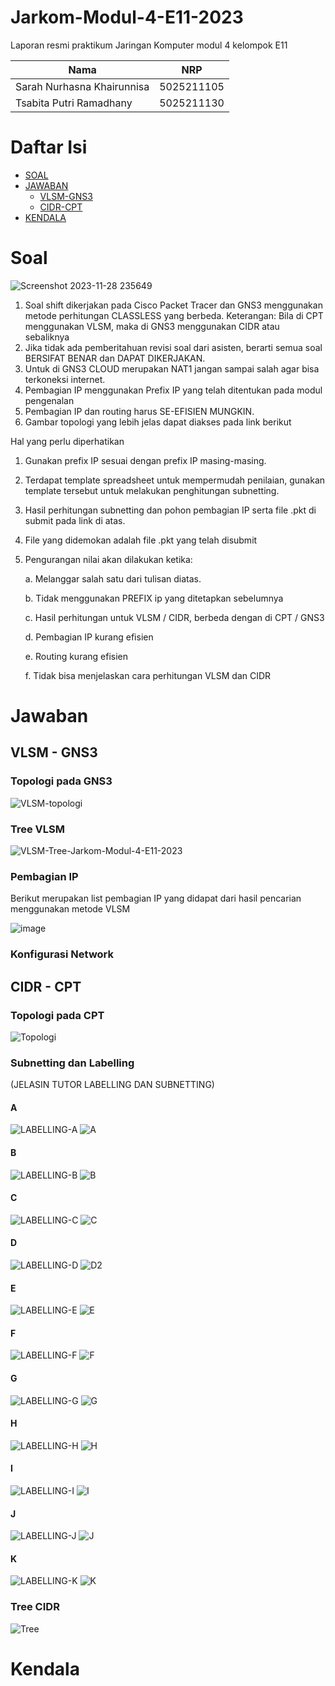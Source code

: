 # Jarkom-Modul-4-E11-2023

Laporan resmi praktikum Jaringan Komputer modul 4 kelompok E11

| Nama                       | NRP        |
| -------------------------- | ---------- |
| Sarah Nurhasna Khairunnisa | 5025211105 |
| Tsabita Putri Ramadhany    | 5025211130 |

# Daftar Isi

- [SOAL](#soal)
- [JAWABAN](#jawaban)
  - [VLSM-GNS3](#vlsm---gns3)
  - [CIDR-CPT](#cidr---cpt)
- [KENDALA](#kendala)
 
# Soal

![Screenshot 2023-11-28 235649](https://github.com/SarahNurhasna/Jarkom-Modul-4-E11-2023/assets/114993457/3325deec-d98b-4730-845d-49ac105e51a7)

1. Soal shift dikerjakan pada Cisco Packet Tracer dan GNS3 menggunakan metode perhitungan CLASSLESS yang berbeda.
Keterangan: Bila di CPT menggunakan VLSM, maka di GNS3 menggunakan CIDR atau sebaliknya
2. Jika tidak ada pemberitahuan revisi soal dari asisten, berarti semua soal BERSIFAT BENAR dan DAPAT DIKERJAKAN.
3. Untuk di GNS3 CLOUD merupakan NAT1 jangan sampai salah agar bisa terkoneksi internet.
4. Pembagian IP menggunakan Prefix IP yang telah ditentukan pada modul pengenalan
5. Pembagian IP dan routing harus SE-EFISIEN MUNGKIN.
6. Gambar topologi yang lebih jelas dapat diakses pada link berikut

Hal yang perlu diperhatikan

1. Gunakan prefix IP sesuai dengan prefix IP masing-masing.
2. Terdapat template spreadsheet untuk mempermudah penilaian, gunakan template tersebut untuk melakukan penghitungan subnetting.
3. Hasil perhitungan subnetting dan pohon pembagian IP serta file .pkt di submit pada link di atas.
4. File yang didemokan adalah file .pkt yang telah disubmit
5. Pengurangan nilai akan dilakukan ketika:
   
   a. Melanggar salah satu dari tulisan diatas.
   
   b. Tidak menggunakan PREFIX ip yang ditetapkan sebelumnya
   
   c. Hasil perhitungan untuk VLSM / CIDR, berbeda dengan di CPT / GNS3
   
   d. Pembagian IP kurang efisien
   
   e. Routing kurang efisien
   
   f. Tidak bisa menjelaskan cara perhitungan VLSM dan CIDR

# Jawaban

## VLSM - GNS3
### Topologi pada GNS3

![VLSM-topologi](https://github.com/SarahNurhasna/Jarkom-Modul-4-E11-2023/assets/114993457/c3c1a81c-6fcc-4232-8c30-ce4ed253c452)

### Tree VLSM

![VLSM-Tree-Jarkom-Modul-4-E11-2023](https://github.com/SarahNurhasna/Jarkom-Modul-4-E11-2023/assets/114993457/5c8fb7dc-f3ce-48e2-b507-303e64528920)

### Pembagian IP
Berikut merupakan list pembagian IP yang didapat dari hasil pencarian menggunakan metode VLSM

![image](https://github.com/SarahNurhasna/Jarkom-Modul-4-E11-2023/assets/114993457/101b33d7-5e65-4793-b7b5-b831525018da)

### Konfigurasi Network

## CIDR - CPT

### Topologi pada CPT

![Topologi](https://github.com/SarahNurhasna/Jarkom-Modul-4-E11-2023/assets/93377643/729702ee-5b6c-42ce-927b-3f697c23d04d)

### Subnetting dan Labelling

(JELASIN TUTOR LABELLING DAN SUBNETTING)

#### A

![LABELLING-A](https://github.com/SarahNurhasna/Jarkom-Modul-4-E11-2023/assets/93377643/2b6d0905-f6ec-4859-91b9-0e8daf76609a)
![A](https://github.com/SarahNurhasna/Jarkom-Modul-4-E11-2023/assets/93377643/bd54a947-55df-4a64-872a-9bd486b08790)

#### B

![LABELLING-B](https://github.com/SarahNurhasna/Jarkom-Modul-4-E11-2023/assets/93377643/a4776428-49b9-444f-9179-d51bc8476fd2)
![B](https://github.com/SarahNurhasna/Jarkom-Modul-4-E11-2023/assets/93377643/f99c0dd8-368b-452b-a170-0751a52c8b99)

#### C

![LABELLING-C](https://github.com/SarahNurhasna/Jarkom-Modul-4-E11-2023/assets/93377643/e59c9100-66cd-4800-9932-bdeff604b249)
![C](https://github.com/SarahNurhasna/Jarkom-Modul-4-E11-2023/assets/93377643/40674d16-19fb-47e3-a2fb-40330576ee1c)

#### D

![LABELLING-D](https://github.com/SarahNurhasna/Jarkom-Modul-4-E11-2023/assets/93377643/62a10bdd-c0c6-4b96-85ae-6870bddfdcad)
![D2](https://github.com/SarahNurhasna/Jarkom-Modul-4-E11-2023/assets/93377643/ac159a1e-8f6a-497b-952a-531c3aaea0ac)

#### E

![LABELLING-E](https://github.com/SarahNurhasna/Jarkom-Modul-4-E11-2023/assets/93377643/3d8c7d8a-4ea9-4fcb-8918-1697415ac16c)
![E](https://github.com/SarahNurhasna/Jarkom-Modul-4-E11-2023/assets/93377643/fa0d5f66-8281-4a03-90fd-ee2c796a3fc3)

#### F

![LABELLING-F](https://github.com/SarahNurhasna/Jarkom-Modul-4-E11-2023/assets/93377643/fb7b8a0a-64c2-4bc5-ae7c-c5495e181b3e)
![F](https://github.com/SarahNurhasna/Jarkom-Modul-4-E11-2023/assets/93377643/282190b9-2a3e-41cb-be06-4bceab3a2e56)

#### G

![LABELLING-G](https://github.com/SarahNurhasna/Jarkom-Modul-4-E11-2023/assets/93377643/407dbf95-bffe-4e15-86b8-d526eb1bea89)
![G](https://github.com/SarahNurhasna/Jarkom-Modul-4-E11-2023/assets/93377643/ece68c26-23cf-4d2b-894a-d02a917e43a2)

#### H

![LABELLING-H](https://github.com/SarahNurhasna/Jarkom-Modul-4-E11-2023/assets/93377643/f61d89d7-169d-4a62-b144-d4688f33952e)
![H](https://github.com/SarahNurhasna/Jarkom-Modul-4-E11-2023/assets/93377643/d28b6b92-31b5-4161-9178-09f48e851877)

#### I

![LABELLING-I](https://github.com/SarahNurhasna/Jarkom-Modul-4-E11-2023/assets/93377643/ab115f93-a4d7-4fcb-a47d-2a7525f72263)
![I](https://github.com/SarahNurhasna/Jarkom-Modul-4-E11-2023/assets/93377643/03776611-8865-47d0-8369-67e3ceaf6210)

#### J

![LABELLING-J](https://github.com/SarahNurhasna/Jarkom-Modul-4-E11-2023/assets/93377643/fb73300f-7e25-4b7e-939f-cfa3bbbcfdc3)
![J](https://github.com/SarahNurhasna/Jarkom-Modul-4-E11-2023/assets/93377643/e3d0ab05-b566-4fb8-bd09-c979cbc39ae3)

#### K

![LABELLING-K](https://github.com/SarahNurhasna/Jarkom-Modul-4-E11-2023/assets/93377643/5be846d7-e284-4f44-9a33-2398a1aa7d13)
![K](https://github.com/SarahNurhasna/Jarkom-Modul-4-E11-2023/assets/93377643/fc768c08-424c-4435-85a9-8241c02ceaf3)

### Tree CIDR

![Tree](https://github.com/SarahNurhasna/Jarkom-Modul-4-E11-2023/assets/93377643/9f2d5495-f04b-4e07-b717-b3b3a6dc0010)

# Kendala
